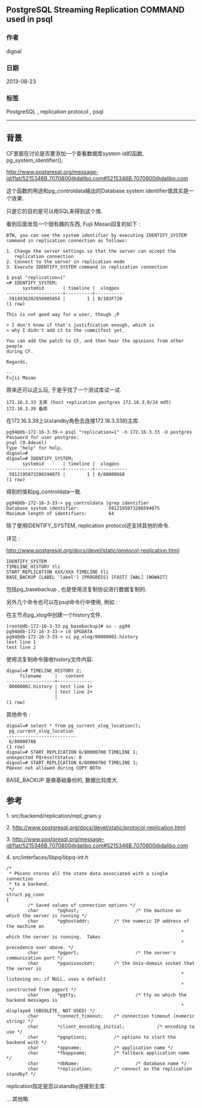 ## PostgreSQL Streaming Replication COMMAND used in psql    
                
### 作者               
digoal                
                
### 日期              
2013-08-23                  
                
### 标签              
PostgreSQL , replication protocol , psql     
                
----              
                
## 背景     
CF里面在讨论是否要添加一个查看数据库system id的函数, pg_system_identifier();  
  
http://www.postgresql.org/message-id/flat/5215346B.7070800@dalibo.com#5215346B.7070800@dalibo.com  
  
这个函数的用途和pg_controldata输出的Database system identifier值其实是一个效果.  
  
只是它的目的是可以用SQL来得到这个值.  
  
看到后面发现一个很有趣的东西, Fujii Masao回复的如下 :   
  
```  
BTW, you can see the system identifier by executing IDENTIFY_SYSTEM  
command in replication connection as follows:  
  
1. Change the server settings so that the server can accept the  
   replication connection  
2. Connect to the server in replication mode  
3. Execute IDENTIFY_SYSTEM command in replication connection  
  
$ psql "replication=1"  
=# IDENTIFY_SYSTEM;  
      systemid       | timeline |  xlogpos  
---------------------+----------+-----------  
 5914930202950905854 |        1 | 0/183F720  
(1 row)  
  
This is not good way for a user, though ;P  
  
> I don't know if that's justification enough, which is  
> why I didn't add it to the commitfest yet.  
  
You can add the patch to CF, and then hear the opinions from other people  
during CF.  
  
Regards,  
  
--   
Fujii Masao  
```  
  
原来还可以这么玩, 于是乎找了一个测试库试一试.  
  
```  
172.16.3.33 主库 (host replication postgres 172.16.3.0/24 md5)  
172.16.3.39 备库  
```  
  
在172.16.3.39上以standby角色去连接172.16.3.33的主库.  
  
```  
pg94@db-172-16-3-39-> psql "replication=1" -h 172.16.3.33 -U postgres  
Password for user postgres:   
psql (9.4devel)  
Type "help" for help.  
digoal=#   
digoal=# IDENTIFY_SYSTEM;  
      systemid       | timeline |  xlogpos     
---------------------+----------+------------  
 5912195073286594075 |        1 | 6/80000668  
(1 row)  
```  
  
得到的值和pg_controldata一致.  
  
```  
pg94@db-172-16-3-33-> pg_controldata |grep identifier  
Database system identifier:           5912195073286594075  
Maximum length of identifiers:        64  
```  
  
除了使用IDENTIFY_SYSTEM, replication protocol还支持其他的命令.  
  
详见 :   
  
http://www.postgresql.org/docs/devel/static/protocol-replication.html  
  
```  
IDENTIFY_SYSTEM  
TIMELINE_HISTORY tli  
START_REPLICATION XXX/XXX TIMELINE tli  
BASE_BACKUP [LABEL 'label'] [PROGRESS] [FAST] [WAL] [NOWAIT]  
```  
  
包括pg_basebackup , 也是使用流复制协议进行数据复制的.  
  
另外几个命令也可以在psql命令行中使用, 例如 :   
  
在主节点pg_xlog中创建一个history文件.  
  
```  
[root@db-172-16-3-33 pg_basebackup]# su - pg94  
pg94@db-172-16-3-33-> cd $PGDATA  
pg94@db-172-16-3-33-> vi pg_xlog/00000002.history   
test line 1  
test line 2  
```  
  
使用流复制命令接收history文件内容.  
  
```  
digoal=# TIMELINE_HISTORY 2;  
     filename     |   content     
------------------+-------------  
 00000002.history | test line 1+  
                  | test line 2+  
                  |   
(1 row)  
```  
  
其他命令 :   
  
```  
digoal=# select * from pg_current_xlog_location();  
 pg_current_xlog_location   
--------------------------  
 6/800007A8  
(1 row)  
digoal=# START_REPLICATION 6/80000700 TIMELINE 1;  
unexpected PQresultStatus: 8  
digoal=# START_REPLICATION 6/80000700 TIMELINE 1;  
PQexec not allowed during COPY BOTH  
```  
  
BASE_BACKUP 是做基础备份的, 数据比较庞大.  
  
## 参考  
1\. src/backend/replication/repl_gram.y  
  
2\. http://www.postgresql.org/docs/devel/static/protocol-replication.html  
  
3\. http://www.postgresql.org/message-id/flat/5215346B.7070800@dalibo.com#5215346B.7070800@dalibo.com  
  
4\. src/interfaces/libpq/libpq-int.h  
  
```  
/*  
 * PGconn stores all the state data associated with a single connection  
 * to a backend.  
 */  
struct pg_conn  
{  
        /* Saved values of connection options */  
        char       *pghost;                     /* the machine on which the server is running */  
        char       *pghostaddr;         /* the numeric IP address of the machine on  
                                                                 * which the server is running.  Takes  
                                                                 * precedence over above. */  
        char       *pgport;                     /* the server's communication port */  
        char       *pgunixsocket;       /* the Unix-domain socket that the server is  
                                                                 * listening on; if NULL, uses a default  
                                                                 * constructed from pgport */  
        char       *pgtty;                      /* tty on which the backend messages is  
                                                                 * displayed (OBSOLETE, NOT USED) */  
        char       *connect_timeout;    /* connection timeout (numeric string) */  
        char       *client_encoding_initial;            /* encoding to use */  
        char       *pgoptions;          /* options to start the backend with */  
        char       *appname;            /* application name */  
        char       *fbappname;          /* fallback application name */  
        char       *dbName;                     /* database name */  
        char       *replication;        /* connect as the replication standby? */  
```  
  
replication指定是否以standby连接到主库.  
  
... 其他略.  

